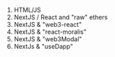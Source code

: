 1. HTML/JS
2. NextJS / React and "raw" ethers
3. NextJS & "web3-react"
4. NextJS & "react-moralis"
5. NextJS & "web3Modal"
6. NextJs & "useDapp"
